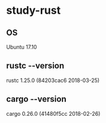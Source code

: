# study-rust

## OS
Ubuntu 17.10

## rustc --version
rustc 1.25.0 (84203cac6 2018-03-25)

## cargo --version
cargo 0.26.0 (41480f5cc 2018-02-26)

